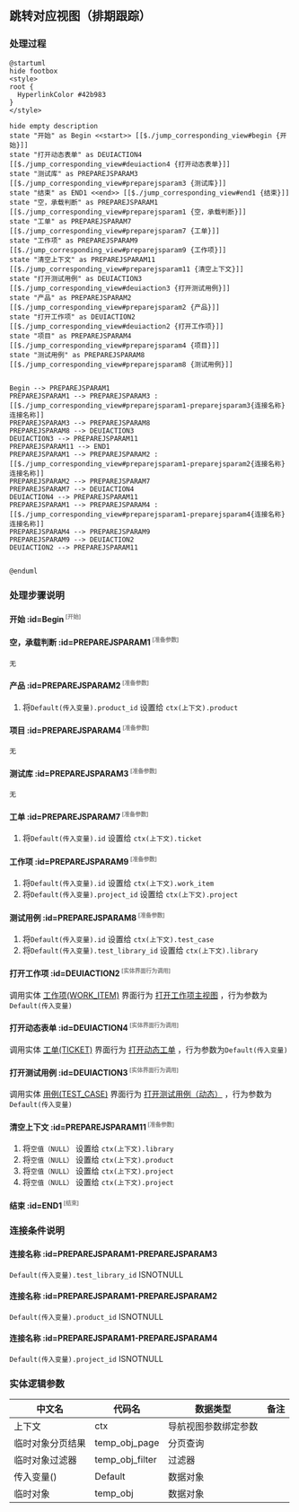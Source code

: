 ## 跳转对应视图（排期跟踪） <!-- {docsify-ignore-all} -->

   

### 处理过程

```plantuml
@startuml
hide footbox
<style>
root {
  HyperlinkColor #42b983
}
</style>

hide empty description
state "开始" as Begin <<start>> [[$./jump_corresponding_view#begin {开始}]]
state "打开动态表单" as DEUIACTION4  [[$./jump_corresponding_view#deuiaction4 {打开动态表单}]]
state "测试库" as PREPAREJSPARAM3  [[$./jump_corresponding_view#preparejsparam3 {测试库}]]
state "结束" as END1 <<end>> [[$./jump_corresponding_view#end1 {结束}]]
state "空，承载判断" as PREPAREJSPARAM1  [[$./jump_corresponding_view#preparejsparam1 {空，承载判断}]]
state "工单" as PREPAREJSPARAM7  [[$./jump_corresponding_view#preparejsparam7 {工单}]]
state "工作项" as PREPAREJSPARAM9  [[$./jump_corresponding_view#preparejsparam9 {工作项}]]
state "清空上下文" as PREPAREJSPARAM11  [[$./jump_corresponding_view#preparejsparam11 {清空上下文}]]
state "打开测试用例" as DEUIACTION3  [[$./jump_corresponding_view#deuiaction3 {打开测试用例}]]
state "产品" as PREPAREJSPARAM2  [[$./jump_corresponding_view#preparejsparam2 {产品}]]
state "打开工作项" as DEUIACTION2  [[$./jump_corresponding_view#deuiaction2 {打开工作项}]]
state "项目" as PREPAREJSPARAM4  [[$./jump_corresponding_view#preparejsparam4 {项目}]]
state "测试用例" as PREPAREJSPARAM8  [[$./jump_corresponding_view#preparejsparam8 {测试用例}]]


Begin --> PREPAREJSPARAM1
PREPAREJSPARAM1 --> PREPAREJSPARAM3 : [[$./jump_corresponding_view#preparejsparam1-preparejsparam3{连接名称} 连接名称]]
PREPAREJSPARAM3 --> PREPAREJSPARAM8
PREPAREJSPARAM8 --> DEUIACTION3
DEUIACTION3 --> PREPAREJSPARAM11
PREPAREJSPARAM11 --> END1
PREPAREJSPARAM1 --> PREPAREJSPARAM2 : [[$./jump_corresponding_view#preparejsparam1-preparejsparam2{连接名称} 连接名称]]
PREPAREJSPARAM2 --> PREPAREJSPARAM7
PREPAREJSPARAM7 --> DEUIACTION4
DEUIACTION4 --> PREPAREJSPARAM11
PREPAREJSPARAM1 --> PREPAREJSPARAM4 : [[$./jump_corresponding_view#preparejsparam1-preparejsparam4{连接名称} 连接名称]]
PREPAREJSPARAM4 --> PREPAREJSPARAM9
PREPAREJSPARAM9 --> DEUIACTION2
DEUIACTION2 --> PREPAREJSPARAM11


@enduml
```


### 处理步骤说明

#### 开始 :id=Begin<sup class="footnote-symbol"> <font color=gray size=1>[开始]</font></sup>




#### 空，承载判断 :id=PREPAREJSPARAM1<sup class="footnote-symbol"> <font color=gray size=1>[准备参数]</font></sup>




    无

#### 产品 :id=PREPAREJSPARAM2<sup class="footnote-symbol"> <font color=gray size=1>[准备参数]</font></sup>



1. 将`Default(传入变量).product_id` 设置给  `ctx(上下文).product`

#### 项目 :id=PREPAREJSPARAM4<sup class="footnote-symbol"> <font color=gray size=1>[准备参数]</font></sup>




    无

#### 测试库 :id=PREPAREJSPARAM3<sup class="footnote-symbol"> <font color=gray size=1>[准备参数]</font></sup>




    无

#### 工单 :id=PREPAREJSPARAM7<sup class="footnote-symbol"> <font color=gray size=1>[准备参数]</font></sup>



1. 将`Default(传入变量).id` 设置给  `ctx(上下文).ticket`

#### 工作项 :id=PREPAREJSPARAM9<sup class="footnote-symbol"> <font color=gray size=1>[准备参数]</font></sup>



1. 将`Default(传入变量).id` 设置给  `ctx(上下文).work_item`
2. 将`Default(传入变量).project_id` 设置给  `ctx(上下文).project`

#### 测试用例 :id=PREPAREJSPARAM8<sup class="footnote-symbol"> <font color=gray size=1>[准备参数]</font></sup>



1. 将`Default(传入变量).id` 设置给  `ctx(上下文).test_case`
2. 将`Default(传入变量).test_library_id` 设置给  `ctx(上下文).library`

#### 打开工作项 :id=DEUIACTION2<sup class="footnote-symbol"> <font color=gray size=1>[实体界面行为调用]</font></sup>



调用实体 [工作项(WORK_ITEM)](module/ProjMgmt/work_item.md) 界面行为 [打开工作项主视图](module/ProjMgmt/work_item#界面行为) ，行为参数为`Default(传入变量)`

#### 打开动态表单 :id=DEUIACTION4<sup class="footnote-symbol"> <font color=gray size=1>[实体界面行为调用]</font></sup>



调用实体 [工单(TICKET)](module/ProdMgmt/ticket.md) 界面行为 [打开动态工单](module/ProdMgmt/ticket#界面行为) ，行为参数为`Default(传入变量)`

#### 打开测试用例 :id=DEUIACTION3<sup class="footnote-symbol"> <font color=gray size=1>[实体界面行为调用]</font></sup>



调用实体 [用例(TEST_CASE)](module/TestMgmt/test_case.md) 界面行为 [打开测试用例（动态）](module/TestMgmt/test_case#界面行为) ，行为参数为`Default(传入变量)`

#### 清空上下文 :id=PREPAREJSPARAM11<sup class="footnote-symbol"> <font color=gray size=1>[准备参数]</font></sup>



1. 将`空值（NULL）` 设置给  `ctx(上下文).library`
2. 将`空值（NULL）` 设置给  `ctx(上下文).product`
3. 将`空值（NULL）` 设置给  `ctx(上下文).project`
4. 将`空值（NULL）` 设置给  `ctx(上下文).project`

#### 结束 :id=END1<sup class="footnote-symbol"> <font color=gray size=1>[结束]</font></sup>




### 连接条件说明
#### 连接名称 :id=PREPAREJSPARAM1-PREPAREJSPARAM3

```Default(传入变量).test_library_id``` ISNOTNULL
#### 连接名称 :id=PREPAREJSPARAM1-PREPAREJSPARAM2

```Default(传入变量).product_id``` ISNOTNULL
#### 连接名称 :id=PREPAREJSPARAM1-PREPAREJSPARAM4

```Default(传入变量).project_id``` ISNOTNULL


### 实体逻辑参数

|    中文名   |    代码名    |  数据类型      |备注 |
| --------| --------| --------  | --------   |
|上下文|ctx|导航视图参数绑定参数||
|临时对象分页结果|temp_obj_page|分页查询||
|临时对象过滤器|temp_obj_filter|过滤器||
|传入变量(<i class="fa fa-check"/></i>)|Default|数据对象||
|临时对象|temp_obj|数据对象||
